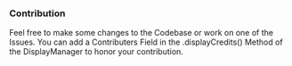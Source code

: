 ### Contribution
Feel free to make some changes to the Codebase or work on one of the Issues.
You can add a Contributers Field in the .displayCredits() Method of the DisplayManager to honor your contribution.
